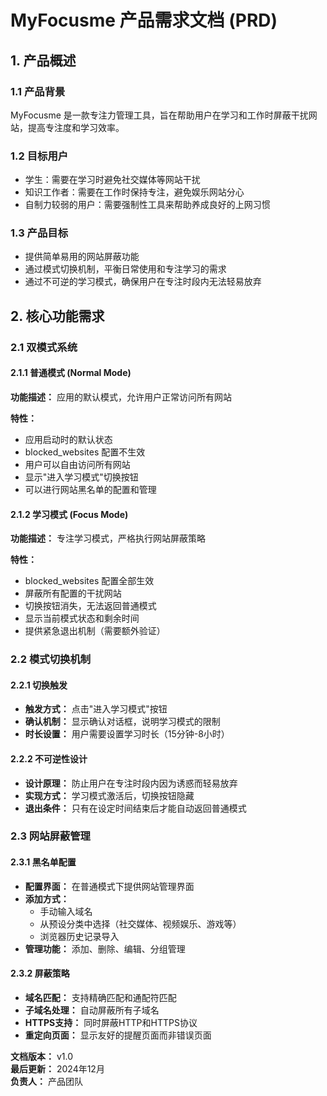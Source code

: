 # MyFocusme 产品需求文档 (PRD)

## 1. 产品概述

### 1.1 产品背景
MyFocusme 是一款专注力管理工具，旨在帮助用户在学习和工作时屏蔽干扰网站，提高专注度和学习效率。

### 1.2 目标用户
- 学生：需要在学习时避免社交媒体等网站干扰
- 知识工作者：需要在工作时保持专注，避免娱乐网站分心
- 自制力较弱的用户：需要强制性工具来帮助养成良好的上网习惯

### 1.3 产品目标
- 提供简单易用的网站屏蔽功能
- 通过模式切换机制，平衡日常使用和专注学习的需求
- 通过不可逆的学习模式，确保用户在专注时段内无法轻易放弃

## 2. 核心功能需求

### 2.1 双模式系统

#### 2.1.1 普通模式 (Normal Mode)
**功能描述：** 应用的默认模式，允许用户正常访问所有网站

**特性：**
- 应用启动时的默认状态
- blocked_websites 配置不生效
- 用户可以自由访问所有网站
- 显示"进入学习模式"切换按钮
- 可以进行网站黑名单的配置和管理

#### 2.1.2 学习模式 (Focus Mode)
**功能描述：** 专注学习模式，严格执行网站屏蔽策略

**特性：**
- blocked_websites 配置全部生效
- 屏蔽所有配置的干扰网站
- 切换按钮消失，无法返回普通模式
- 显示当前模式状态和剩余时间
- 提供紧急退出机制（需要额外验证）

### 2.2 模式切换机制

#### 2.2.1 切换触发
- **触发方式：** 点击"进入学习模式"按钮
- **确认机制：** 显示确认对话框，说明学习模式的限制
- **时长设置：** 用户需要设置学习时长（15分钟-8小时）

#### 2.2.2 不可逆性设计
- **设计原理：** 防止用户在专注时段内因为诱惑而轻易放弃
- **实现方式：** 学习模式激活后，切换按钮隐藏
- **退出条件：** 只有在设定时间结束后才能自动返回普通模式

### 2.3 网站屏蔽管理

#### 2.3.1 黑名单配置
- **配置界面：** 在普通模式下提供网站管理界面
- **添加方式：** 
  - 手动输入域名
  - 从预设分类中选择（社交媒体、视频娱乐、游戏等）
  - 浏览器历史记录导入
- **管理功能：** 添加、删除、编辑、分组管理

#### 2.3.2 屏蔽策略
- **域名匹配：** 支持精确匹配和通配符匹配
- **子域名处理：** 自动屏蔽所有子域名
- **HTTPS支持：** 同时屏蔽HTTP和HTTPS协议
- **重定向页面：** 显示友好的提醒页面而非错误页面



**文档版本：** v1.0  
**最后更新：** 2024年12月  
**负责人：** 产品团队
